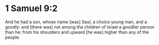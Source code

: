 # 1 Samuel 9:2

And he had a son, whose name [was] Saul, a choice young man, and a goodly: and [there was] not among the children of Israel a goodlier person than he: from his shoulders and upward [he was] higher than any of the people.